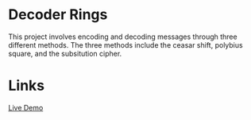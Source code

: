 # Decoder Rings
This project involves encoding and decoding messages through three different methods. The three methods include the ceasar shift, polybius square, and the subsitution cipher.

# Links
[Live Demo](https://somreth916.github.io/decoder_rings/)
